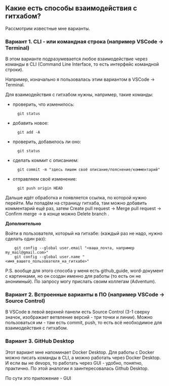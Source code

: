 ## Какие есть способы взаимодействия с гитхабом?

Рассмотрим известные мне варианты.

### Вариант 1. CLI - или командная строка (например VSCode → Terminal)

В этом варианте подразумевается любое взаимодействие через команды в CLI (Command Line Interface, то есть интерфейс командной строки).

Например, изначально я пользовалась этим вариантом в VSCode → Terminal.

Для взаимодействия с гитхабом нужны, например, такие команды:

- проверить, что изменилось:

        git status

- добавить новое:

        git add -A

- проверить, добавилось ли оно:

        git status

- сделать коммит с описанием:

        git commit -m "здесь пишем своё описание/пояснение/комментарий"

- отправляем своё изменение:

        git push origin HEAD

Дальше идёт обработка и появляется ссылка, по которой нужно перейти. Мы попадём на страницу гитхаба, там можно добавить комментарий ещё раз, затем Create pull request → Merge pull request → Confirm  merge → в конце можно Delete branch .

**Дополнительно**

Войти в пользователя, который на гитхабе: (каждый раз не надо, нужно сделать один раз):

        git config --global user.email "<ваша_почта, например my_mail@gmail.com>"
        git config --global user.name "<имя_вашего_пользователя_на_гитхабе>"

P.S. вообще для этого способа у меня есть github_guide, word-документ с картинками, но он создан именно для работы (то есть он не анонимный). По запросу могу прислать своим коллегам (Adventum).

### Вариант 2. Встроенные варианты в ПО (например VSCode → Source Control)

В VSCode в левой верхней панели есть Source Control (3-1 сверху значок, изображает ветвление версий - три точки и линии). Можно пользоваться им - там есть commit, push, то есть всё необходимое для взаимодействия с гитхабом.

### Вариант 3. GitHub Desktop

Этот вариант мне напоминает Docker Desktop. Для работы с Docker можно писать команды в CLI, а можно работать через Docker Desktop. И если вы не devops, то работать через GUI - удобно, понятно, практично. По этой аналогии я заинтересовалась Github Desktop. 

По сути это приложение - GUI
